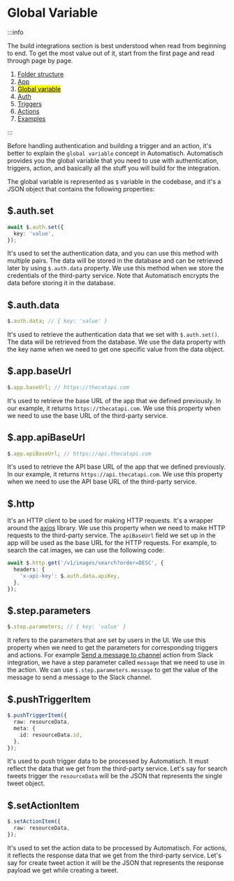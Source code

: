 # Global Variable

:::info

The build integrations section is best understood when read from beginning to end. To get the most value out of it, start from the first page and read through page by page.

1. [Folder structure](/build-integrations/folder-structure)
2. [App](/build-integrations/app)
3. [<mark>Global variable</mark>](/build-integrations/global-variable)
4. [Auth](/build-integrations/auth)
5. [Triggers](/build-integrations/triggers)
6. [Actions](/build-integrations/actions)
7. [Examples](/build-integrations/examples)

:::

Before handling authentication and building a trigger and an action, it's better to explain the `global variable` concept in Automatisch. Automatisch provides you the global variable that you need to use with authentication, triggers, action, and basically all the stuff you will build for the integration.

The global variable is represented as `$` variable in the codebase, and it's a JSON object that contains the following properties:

## $.auth.set

```typescript
await $.auth.set({
  key: 'value',
});
```

It's used to set the authentication data, and you can use this method with multiple pairs. The data will be stored in the database and can be retrieved later by using `$.auth.data` property. We use this method when we store the credentials of the third-party service. Note that Automatisch encrypts the data before storing it in the database.

## $.auth.data

```typescript
$.auth.data; // { key: 'value' }
```

It's used to retrieve the authentication data that we set with `$.auth.set()`. The data will be retrieved from the database. We use the data property with the key name when we need to get one specific value from the data object.

## $.app.baseUrl

```typescript
$.app.baseUrl; // https://thecatapi.com
```

It's used to retrieve the base URL of the app that we defined previously. In our example, it returns `https://thecatapi.com`. We use this property when we need to use the base URL of the third-party service.

## $.app.apiBaseUrl

```typescript
$.app.apiBaseUrl; // https://api.thecatapi.com
```

It's used to retrieve the API base URL of the app that we defined previously. In our example, it returns `https://api.thecatapi.com`. We use this property when we need to use the API base URL of the third-party service.

## $.http

It's an HTTP client to be used for making HTTP requests. It's a wrapper around the [axios](https://axios-http.com) library. We use this property when we need to make HTTP requests to the third-party service. The `apiBaseUrl` field we set up in the app will be used as the base URL for the HTTP requests. For example, to search the cat images, we can use the following code:

```typescript
await $.http.get('/v1/images/search?order=DESC', {
  headers: {
    'x-api-key': $.auth.data.apiKey,
  },
});
```

## $.step.parameters

```typescript
$.step.parameters; // { key: 'value' }
```

It refers to the parameters that are set by users in the UI. We use this property when we need to get the parameters for corresponding triggers and actions. For example [Send a message to channel](https://github.com/automatisch/automatisch/blob/main/packages/backend/src/apps/slack/actions/send-a-message-to-channel/post-message.ts) action from Slack integration, we have a step parameter called `message` that we need to use in the action. We can use `$.step.parameters.message` to get the value of the message to send a message to the Slack channel.

## $.pushTriggerItem

```typescript
$.pushTriggerItem({
  raw: resourceData,
  meta: {
    id: resourceData.id,
  },
});
```

It's used to push trigger data to be processed by Automatisch. It must reflect the data that we get from the third-party service. Let's say for search tweets trigger the `resourceData` will be the JSON that represents the single tweet object.

## $.setActionItem

```typescript
$.setActionItem({
  raw: resourceData,
});
```

It's used to set the action data to be processed by Automatisch. For actions, it reflects the response data that we get from the third-party service. Let's say for create tweet action it will be the JSON that represents the response payload we get while creating a tweet.
